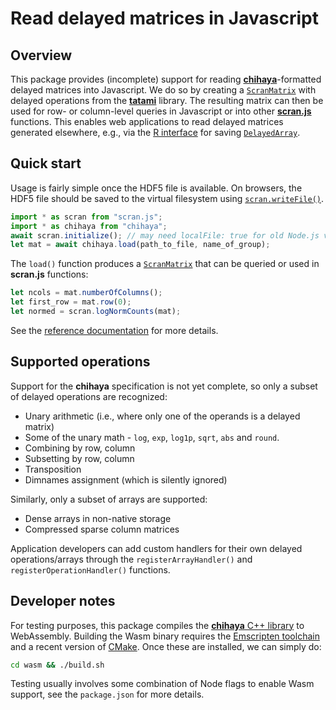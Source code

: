# Read delayed matrices in Javascript 

## Overview

This package provides (incomplete) support for reading [**chihaya**](https://github.com/LTLA/chihaya)-formatted delayed matrices into Javascript.
We do so by creating a [`ScranMatrix`](https://jkanche.com/scran.js/ScranMatrix) with delayed operations from the [**tatami**](https://ltla.github.io/tatami) library.
The resulting matrix can then be used for row- or column-level queries in Javascript or into other [**scran.js**](https://jkanche.com/scran.js) functions.
This enables web applications to read delayed matrices generated elsewhere, e.g., via the [R interface](https://github.com/LTLA/chihaya-R) for saving [`DelayedArray`](https://bioconductor.org/packages/DelayedArray).

## Quick start

Usage is fairly simple once the HDF5 file is available.
On browsers, the HDF5 file should be saved to the virtual filesystem using [`scran.writeFile()`](https://jkanche.com/scran.js/global.html#writeFile).

```js
import * as scran from "scran.js";
import * as chihaya from "chihaya";
await scran.initialize(); // may need localFile: true for old Node.js versions.
let mat = await chihaya.load(path_to_file, name_of_group);
```

The `load()` function produces a [`ScranMatrix`](https://jkanche.com/scran.js/ScranMatrix.html) that can be queried or used in **scran.js** functions:

```js
let ncols = mat.numberOfColumns();
let first_row = mat.row(0);
let normed = scran.logNormCounts(mat);
```

See the [reference documentation](https://ltla.github.io/chihaya.js) for more details.

## Supported operations

Support for the **chihaya** specification is not yet complete, so only a subset of delayed operations are recognized:

- Unary arithmetic (i.e., where only one of the operands is a delayed matrix)
- Some of the unary math - `log`, `exp`, `log1p`, `sqrt`, `abs` and `round`.
- Combining by row, column
- Subsetting by row, column
- Transposition
- Dimnames assignment (which is silently ignored)

Similarly, only a subset of arrays are supported:

- Dense arrays in non-native storage
- Compressed sparse column matrices

Application developers can add custom handlers for their own delayed operations/arrays through the `registerArrayHandler()` and `registerOperationHandler()` functions.

## Developer notes

For testing purposes, this package compiles the [**chihaya** C++ library](https://github.com/LTLA/chihaya) to WebAssembly. 
Building the Wasm binary requires the [Emscripten toolchain](https://emscripten.org) and a recent version of [CMake](https://cmake.org).
Once these are installed, we can simply do:

```sh
cd wasm && ./build.sh 
```

Testing usually involves some combination of Node flags to enable Wasm support, see the `package.json` for more details.
